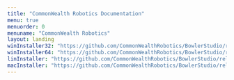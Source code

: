 ```yaml
---
title: "CommonWealth Robotics Documentation"
menu: true
menuorder: 0
menuname: "CommonWealth Robotics"
layout: landing
winInstaller32: "https://github.com/CommonWealthRobotics/BowlerStudio/releases/download/0.28.1/Windows-32-BowlerStudio-0.28.1.exe"
winInstaller64: "https://github.com/CommonWealthRobotics/BowlerStudio/releases/download/0.28.1/Windows-64-BowlerStudio-0.28.1.exe"
linInstaller: "https://github.com/CommonWealthRobotics/BowlerStudio/releases/download/0.28.1/Ubuntu-BowlerStudio-0.28.1.deb"
macInstaller: "https://github.com/CommonWealthRobotics/BowlerStudio/releases/download/0.28.1/MacOSX-BowlerStudio-0.28.1.zip"
---
```


